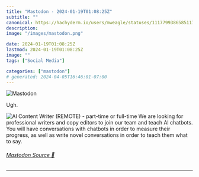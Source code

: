 ```yaml
---
title: "Mastodon - 2024-01-19T01:08:25Z"
subtitle: ""
canonical: https://hachyderm.io/users/mweagle/statuses/111779938658511706
description:
image: "/images/mastodon.png"

date: 2024-01-19T01:08:25Z
lastmod: 2024-01-19T01:08:25Z
image: ""
tags: ["Social Media"]

categories: ["mastodon"]
# generated: 2024-04-05T16:46:01-07:00
---
```

![Mastodon](/images/mastodon.png)

<p>Ugh.</p>

![Al Content Writer (REMOTE) - part-time or full-time
We are looking for professional writers and copy editors to join our
team and teach Al chatbots. You will have conversations with
chatbots in order to measure their progress, as well as write novel
conversations in order to teach them what to say.](55840ce130cecba1.jpeg)

###### [Mastodon Source 🐘](https://hachyderm.io/@mweagle/111779938658511706)

___
